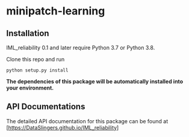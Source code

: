 # minipatch-learning


## Installation

IML_reliability 0.1 and later require Python 3.7 or Python 3.8. 

Clone this repo and run

    python setup.py install



**The dependencies of this package will be automatically installed into your environment.**


## API Documentations

The detailed API documentation for this package can be found at [https://DataSlingers.github.io/IML_reliability]
